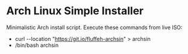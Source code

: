 # Arch Linux Simple Installer
Minimalistic Arch install script.
Execute these commands from live ISO:
- curl --location "https://git.io/fluffeh-archsin" > archsin
- /bin/bash archsin
